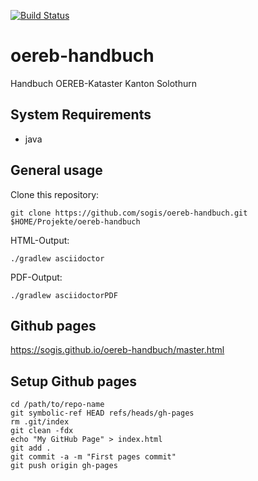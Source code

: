 [![Build Status](https://travis-ci.org/sogis/oereb-handbuch.svg?branch=master)](https://travis-ci.org/sogis/oereb-handbuch)
# oereb-handbuch
Handbuch OEREB-Kataster Kanton Solothurn

## System Requirements

* java

## General usage

Clone this repository:

```
git clone https://github.com/sogis/oereb-handbuch.git $HOME/Projekte/oereb-handbuch
```

HTML-Output:
```
./gradlew asciidoctor
```

PDF-Output:
```
./gradlew asciidoctorPDF
```

## Github pages

https://sogis.github.io/oereb-handbuch/master.html

## Setup Github pages

```
cd /path/to/repo-name
git symbolic-ref HEAD refs/heads/gh-pages
rm .git/index
git clean -fdx
echo "My GitHub Page" > index.html
git add .
git commit -a -m "First pages commit"
git push origin gh-pages
```
